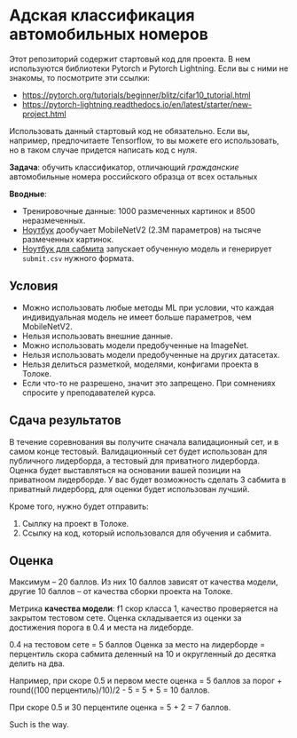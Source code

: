 # Адская классификация автомобильных номеров

Этот репозиторий содержит стартовый код для проекта. В нем используются библиотеки Pytorch и Pytorch Lightning. 
Если вы с ними не знакомы, то посмотрите эти ссылки:
* https://pytorch.org/tutorials/beginner/blitz/cifar10_tutorial.html
* https://pytorch-lightning.readthedocs.io/en/latest/starter/new-project.html

Использовать данный стартовый код не обязательно. Если вы, например, предпочитаете Tensorflow, то вы можете его использовать, но в таком случае придется написать код с нуля.

**Задача**: обучить классификатор, отличающий *гражданские* автомобильные номера российского образца от всех остальных

**Вводные**: 
* Тренировочные данные: 1000 размеченных картинок и 8500 неразмеченных.
* [Ноутбук](https://github.com/btseytlin/shad_cv_project_21/blob/main/train_basic_classifier.ipynb) дообучает MobileNetV2 (2.3М параметров) на тысяче размеченных картинок.
* [Ноутбук для сабмита](https://github.com/btseytlin/shad_cv_project_21/blob/main/submit.ipynb) запускает обученную модель и генерирует `submit.csv` нужного формата.

## Условия
* Можно использовать любые методы ML при условии, что каждая индивидуальная модель не имеет больше параметров, чем MobileNetV2.
* Нельзя использовать внешние данные.
* Можно использовать модели предобученные на ImageNet.
* Нельзя использовать модели предобученные на других датасетах.
* Нельзя делиться разметкой, моделями, конфигами проекта в Толоке.
* Если что-то не разрешено, значит это запрещено. При сомнениях спросите у преподавателей курса.

## Сдача результатов
В течение соревнования вы получите сначала валидационный сет, и в самом конце тестовый. Валидационный сет будет использован для публичного лидерборда, а тестовый для приватного лидерборда.
Оценка будет выставляться на основании вашей позиции на приватноом лидерборде. У вас будет возможность сделать 3 сабмита в приватный лидерборд, для оценки будет использован лучший.

Кроме того, нужно будет отправить:
1. Сыллку на проект в Толоке.
2. Ссылку на код, который использовался для обучения и сабмита.

## Оценка
Максимум – 20 баллов. Из них 10 баллов зависят от качества модели, другие 10 баллов – от качества сборки проекта на Толоке. 

Метрика __качества модели__: f1 скор класса 1, качество проверяется на закрытом тестовом сете.
Оценка складывается из оценки за достижения порога в 0.4 и места на лидеборде.

0.4 на тестовом сете = 5 баллов 
Оценка за место на лидерборде = перцентиль скора сабмита деленный на 10 и округленный до десятка делить на два.

Например, при скоре 0.5 и первом месте оценка = 5 баллов за порог + round((100 перцентиль)/10)/2 - 5 = 5 + 5 = 10 баллов.

При скоре 0.5 и 30 перцентиле оценка = 5 + 2 = 7 баллов.

Such is the way.
